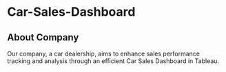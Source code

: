 # Car-Sales-Dashboard

## About Company
Our company, a car dealership, aims to enhance sales performance tracking and analysis through an efficient Car Sales Dashboard in Tableau.
